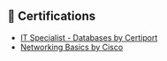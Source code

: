 ## 🏅 Certifications

- [IT Specialist - Databases by Certiport](https://www.credly.com/badges/8353c0c2-6704-424c-99f0-e7f90779f347/public_url)
- [Networking Basics by Cisco]([https://www.credly.com/badges/your-badge-id](https://www.credly.com/badges/4bb222bc-9a66-4dc6-ae06-70f34bd3372d/public_url))

<!--
**lance-romero/lance-romero** is a ✨ _special_ ✨ repository because its `README.md` (this file) appears on your GitHub profile.

Here are some ideas to get you started:

- 🔭 I’m currently working on ...
- 🌱 I’m currently learning ...
- 👯 I’m looking to collaborate on ...
- 🤔 I’m looking for help with ...
- 💬 Ask me about ...
- 📫 How to reach me: ...
- 😄 Pronouns: ...
- ⚡ Fun fact: ...
-->
